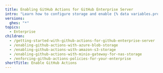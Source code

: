 ```yaml
---
title: Enabling GitHub Actions for GitHub Enterprise Server
intro: "Learn how to configure storage and enable {% data variables.product.prodname_actions %} on {% data variables.product.prodname_ghe_server %}."
versions:
  ghes: "*"
topics:
  - Enterprise
children:
  - /getting-started-with-github-actions-for-github-enterprise-server
  - /enabling-github-actions-with-azure-blob-storage
  - /enabling-github-actions-with-amazon-s3-storage
  - /enabling-github-actions-with-minio-gateway-for-nas-storage
  - /enforcing-github-actions-policies-for-your-enterprise
shortTitle: Enable GitHub Actions
---
```

